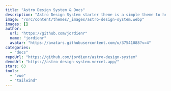 ```yaml
---
title: "Astro Design System & Docs"
description: "Astro Design System starter theme is a simple theme to help you document your styleguide, components, patterns and more."
image: "/src/content/themes/_images/astro-design-system.webp"
images: []
author:
  url: "https://github.com/jordienr"
  name: "jordienr"
  avatar: "https://avatars.githubusercontent.com/u/37541088?v=4"
categories:
  - "docs"
repoUrl: "https://github.com/jordienr/astro-design-system"
demoUrl: "https://astro-design-system.vercel.app/"
stars: 63
tools:
  - "vue"
  - "tailwind"
---
```

